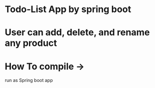 # Todo-List App by spring boot


# User can add, delete, and rename any product


# How To compile ->
run as Spring boot app
